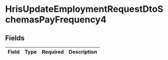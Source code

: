 # HrisUpdateEmploymentRequestDtoSchemasPayFrequency4


## Fields

| Field       | Type        | Required    | Description |
| ----------- | ----------- | ----------- | ----------- |